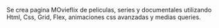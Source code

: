 Se crea pagina MOvieflix de peliculas, series y documentales utilizando Html, Css, Grid, Flex, animaciones css avanzadas y medias queries.
